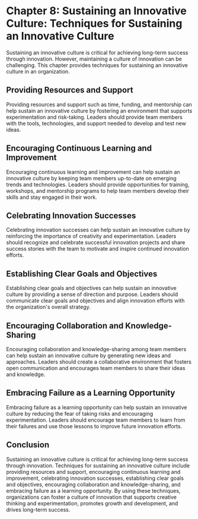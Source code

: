 Chapter 8: Sustaining an Innovative Culture: Techniques for Sustaining an Innovative Culture
============================================================================================

Sustaining an innovative culture is critical for achieving long-term success through innovation. However, maintaining a culture of innovation can be challenging. This chapter provides techniques for sustaining an innovative culture in an organization.

Providing Resources and Support
-------------------------------

Providing resources and support such as time, funding, and mentorship can help sustain an innovative culture by fostering an environment that supports experimentation and risk-taking. Leaders should provide team members with the tools, technologies, and support needed to develop and test new ideas.

Encouraging Continuous Learning and Improvement
-----------------------------------------------

Encouraging continuous learning and improvement can help sustain an innovative culture by keeping team members up-to-date on emerging trends and technologies. Leaders should provide opportunities for training, workshops, and mentorship programs to help team members develop their skills and stay engaged in their work.

Celebrating Innovation Successes
--------------------------------

Celebrating innovation successes can help sustain an innovative culture by reinforcing the importance of creativity and experimentation. Leaders should recognize and celebrate successful innovation projects and share success stories with the team to motivate and inspire continued innovation efforts.

Establishing Clear Goals and Objectives
---------------------------------------

Establishing clear goals and objectives can help sustain an innovative culture by providing a sense of direction and purpose. Leaders should communicate clear goals and objectives and align innovation efforts with the organization's overall strategy.

Encouraging Collaboration and Knowledge-Sharing
-----------------------------------------------

Encouraging collaboration and knowledge-sharing among team members can help sustain an innovative culture by generating new ideas and approaches. Leaders should create a collaborative environment that fosters open communication and encourages team members to share their ideas and knowledge.

Embracing Failure as a Learning Opportunity
-------------------------------------------

Embracing failure as a learning opportunity can help sustain an innovative culture by reducing the fear of taking risks and encouraging experimentation. Leaders should encourage team members to learn from their failures and use those lessons to improve future innovation efforts.

Conclusion
----------

Sustaining an innovative culture is critical for achieving long-term success through innovation. Techniques for sustaining an innovative culture include providing resources and support, encouraging continuous learning and improvement, celebrating innovation successes, establishing clear goals and objectives, encouraging collaboration and knowledge-sharing, and embracing failure as a learning opportunity. By using these techniques, organizations can foster a culture of innovation that supports creative thinking and experimentation, promotes growth and development, and drives long-term success.
